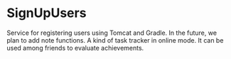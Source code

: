 # SignUpUsers
Service for registering users using Tomcat and Gradle. In the future, we plan to add note functions. A kind of task tracker in online mode. It can be used among friends to evaluate achievements.
